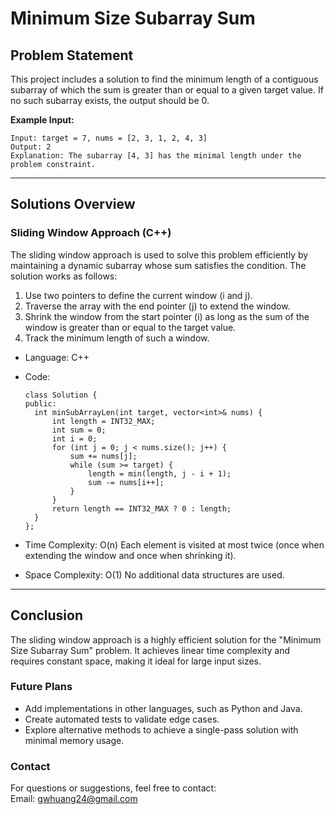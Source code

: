 # **Minimum Size Subarray Sum**

## **Problem Statement**
This project includes a solution to find the minimum length of a contiguous subarray of which the sum is greater than or equal to a given target value. If no such subarray exists, the output should be 0.  

**Example Input:**
  ```
  Input: target = 7, nums = [2, 3, 1, 2, 4, 3]
  Output: 2
  Explanation: The subarray [4, 3] has the minimal length under the problem constraint.
  ```
---

## **Solutions Overview**
### **Sliding Window Approach (C++)**
The sliding window approach is used to solve this problem efficiently by maintaining a dynamic subarray whose sum satisfies the condition. The solution works as follows:
  1. Use two pointers to define the current window (i and j).
  2. Traverse the array with the end pointer (j) to extend the window.
  3. Shrink the window from the start pointer (i) as long as the sum of the window is greater than or equal to the target value.
  4. Track the minimum length of such a window.
  
- Language: C++
- Code:
  ```
  class Solution {
  public:
    int minSubArrayLen(int target, vector<int>& nums) {
        int length = INT32_MAX;
        int sum = 0;
        int i = 0;
        for (int j = 0; j < nums.size(); j++) {
            sum += nums[j];
            while (sum >= target) {
                length = min(length, j - i + 1);
                sum -= nums[i++];
            }
        }
        return length == INT32_MAX ? 0 : length;
    }
  };
  ```

- Time Complexity: O(n)
  Each element is visited at most twice (once when extending the window and once when shrinking it).  

- Space Complexity: O(1)
  No additional data structures are used.
  
---

## **Conclusion**
The sliding window approach is a highly efficient solution for the "Minimum Size Subarray Sum" problem. It achieves linear time complexity and requires constant space, making it ideal for large input sizes.  

### **Future Plans**
- Add implementations in other languages, such as Python and Java.
- Create automated tests to validate edge cases.
- Explore alternative methods to achieve a single-pass solution with minimal memory usage.
  
### **Contact**
For questions or suggestions, feel free to contact:  
Email: gwhuang24@gmail.com

